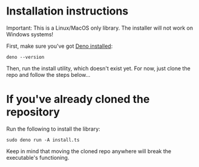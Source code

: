 
# Installation instructions

Important: This is a Linux/MacOS only library. The installer will not work on Windows systems!

First, make sure you've got [Deno installed](https://deno.land/manual@v1.31.1/getting_started/installation):
```
deno --version
```

Then, run the install utility, which doesn't exist yet. For now, just clone the repo and follow the steps below...

# If you've already cloned the repository
Run the following to install the library:
```
sudo deno run -A install.ts
```

Keep in mind that moving the cloned repo anywhere will break the executable's functioning.

